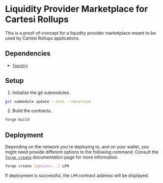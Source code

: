 # Liquidity Provider Marketplace for Cartesi Rollups

This is a proof-of-concept for a liquidity provider marketplace meant to be used by Cartesi Rollups applications.

## Dependencies

- [`foundry`](https://book.getfoundry.sh/)

## Setup

1. Initialize the git submodules.

```sh
git submodule update --init --recursive
```

2. Build the contracts.

```sh
forge build
```

## Deployment

Depending on the network you're deploying to, and on your wallet, you might need provide different options to the following command. Consult the [`forge create`](https://book.getfoundry.sh/reference/forge/forge-create) documentation page for more information.

```sh
forge create [options...] LPM
```

If deployment is successful, the `LPM` contract address will be displayed.
